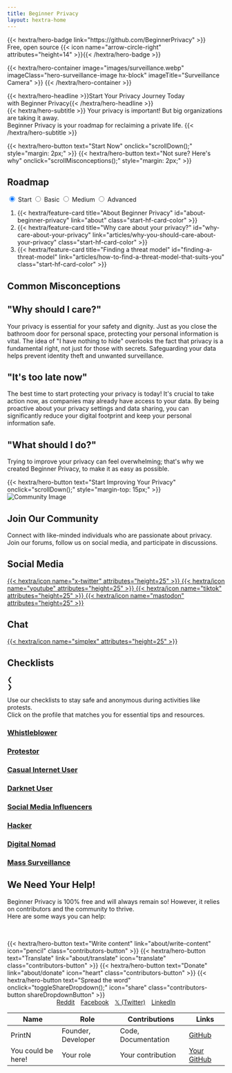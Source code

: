 ```yaml
---
title: Beginner Privacy
layout: hextra-home
---
```

<div class="hero">
  {{< hextra/hero-badge link="https://github.com/BeginnerPrivacy" >}}<div class="hx-w-2 hx-h-2 hx-rounded-full hx-bg-primary-400"></div>
    <span>Free, open source</span>
    {{< icon name="arrow-circle-right" attributes="height=14" >}}{{< /hextra/hero-badge >}}

  {{< hextra/hero-container
    image="images/surveillance.webp"
    imageClass="hero-surveillance-image hx-block"
    imageTitle="Surveillance Camera" >}}
  {{< /hextra/hero-container >}}

  <div class="hx-mt-6 hx-mb-4">
  {{< hextra/hero-headline >}}Start Your Privacy Journey Today&nbsp;<br class="sm:hx-block hx-hidden" />with Beginner Privacy{{< /hextra/hero-headline >}}
  </div>

  <div class="hero-take-quiz hx-mb-6">
  {{< hextra/hero-subtitle >}}
  Your privacy is important! But big organizations are taking it away.&nbsp;<br class="sm:hx-block hx-hidden" />Beginner Privacy is your roadmap for reclaiming a private life.
  {{< /hextra/hero-subtitle >}}
  </div>

  {{< hextra/hero-button text="Start Now" onclick="scrollDown();" style="margin: 2px;" >}}
  {{< hextra/hero-button text="Not sure? Here's why" onclick="scrollMisconceptions();" style="margin: 2px;" >}}
</div>

<div id="roadmap">
  <div class="roadmap">
    <div>
      <h2 class="hx-text-4xl hx-font-bold md:hx-text-5xl">Roadmap</h2>
      <div style="display: flex; align-items: center; justify-content: space-between; flex-wrap: wrap;">
        <div class="tabs">
            <input type="radio" id="radio-start" name="tabs" value="start" checked onclick="updateRoadmap()" />
            <label class="tab" for="radio-start">Start</label>
            <input type="radio" id="radio-basic" name="tabs" value="basic" onclick="updateRoadmap()" />
            <label class="tab" for="radio-basic">Basic</label>
            <input type="radio" id="radio-medium" name="tabs" value="medium" onclick="updateRoadmap()" />
            <label class="tab" for="radio-medium">Medium</label>
            <input type="radio" id="radio-advanced" name="tabs" value="advanced" onclick="updateRoadmap()" />
            <label class="tab" for="radio-advanced">Advanced</label>
            <span class="glider"></span>
        </div>
      </div>
    </div>
    <div id="roadmapContent" class="hx-mt-4">
      <div id="startContent" class="roadmap-section">
        <ol>
          <li>{{< hextra/feature-card title="About Beginner Privacy" id="about-beginner-privacy" link="about" class="start-hf-card-color" >}}</li>
          <li>{{< hextra/feature-card title="Why care about your privacy?" id="why-care-about-your-privacy" link="articles/why-you-should-care-about-your-privacy" class="start-hf-card-color" >}}</li>
          <li>{{< hextra/feature-card title="Finding a threat model" id="finding-a-threat-model" link="articles/how-to-find-a-threat-model-that-suits-you" class="start-hf-card-color" >}}</li>
        </ol>
      </div>
      <div id="basicContent" class="roadmap-section" style="display:none;">
        <ol>
            <li>{{< hextra/feature-card title="Basic Introduction" id="basic-introduction" link="about/roadmap-introductions/basic" class="basic-hf-card-color" >}}</li>
            <li>{{< hextra/feature-card title="Strong Passwords" id="strong-passwords" link="articles/how-to-create-strong-passwords-and-store-them-securely" class="basic-hf-card-color" >}}</li>
            <li>{{< hextra/feature-card title="Two-Factor Authentication (2FA)" id="two-factor-authentication" link="articles/two-factor-authentication-and-why-you-need-it" class="basic-hf-card-color" >}}</li>
            <li>{{< hextra/feature-card title="Limit information shared" id="limit-information-shared" link="articles/limit-the-personal-information-you-share-online" class="basic-hf-card-color" >}}</li>
            <li>{{< hextra/feature-card title="Private Browser" id="private-browser" link="articles/why-you-need-a-private-browser-to-protect-yourself" class="basic-hf-card-color" >}}</li>
            <li>{{< hextra/feature-card title="Private Search Engine" id="private-search-engine" link="articles/searching-safely-with-a-privacy-focused-search-engine" class="basic-hf-card-color" >}}</li>
            <li>{{< hextra/feature-card title="Virtual Private Network (VPN)" id="virtual-private-network" link="articles/what-is-a-vpn-and-should-you-use-one" class="basic-hf-card-color" >}}</li>
            <li>{{< hextra/feature-card title="Mobile Privacy Settings" id="mobile-privacy-settings" link="articles/change-these-mobile-settings-for-better-privacy" class="basic-hf-card-color" >}}</li>
            <li>{{< hextra/feature-card title="Desktop Privacy Settings" id="desktop-privacy-settings" link="articles/desktop-settings-to-change-for-better-privacy" class="basic-hf-card-color" >}}</li>
            <li>{{< hextra/feature-card title="Private Email" id="private-email" link="articles/protect-your-communication-with-a-private-email" class="basic-hf-card-color" >}}</li>
            <li>{{< hextra/feature-card title="Secure Messaging" id="secure-messaging" link="articles/ditch-sms-and-use-secure-communication-methods" class="basic-hf-card-color" >}}</li>
            <li>{{< hextra/feature-card title="Something missing? Contribute!" link="about/about-contributing" contributeCard="true" class="basic-hf-card-color" >}}</li>
        </ol>
      </div>
      <div id="mediumContent" class="roadmap-section" style="display:none;">
        <ol>
          <li>{{< hextra/feature-card title="Medium Introduction" id="medium-introduction" link="about/roadmap-introductions/medium" class="medium-hf-card-color" >}}</li>
          <li>{{< hextra/feature-card title="Free and Open Source Software" id="free-and-open-source-software" link="articles/break-free-from-proprietary-software-with-foss" class="medium-hf-card-color" >}}</li>
          <li>{{< hextra/feature-card title="Switch to Linux" id="switch-to-linux" link="articles/how-to-effortlessly-switch-to-linux-step-by-step-guide" class="medium-hf-card-color" >}}</li>
          <li>{{< hextra/feature-card title="Encrypted DNS" id="encrypted-dns" link="articles/why-you-need-to-use-an-encrypted-dns" class="medium-hf-card-color" >}}</li>
          <li>{{< hextra/feature-card title="Social Media Frontends" id="social-media-frontends" link="articles/why-you-should-ditch-social-media-and-use-a-frontend" class="medium-hf-card-color" >}}</li>
          <li>{{< hextra/feature-card title="Removal from Data Brokers" id="removal-from-data-brokers" link="articles/how-to-remove-yourself-from-data-brokers" class="medium-hf-card-color" >}}</li>
          <li>{{< hextra/feature-card title="What is Tor?" id="what-is-tor" link="articles/navigating-the-web-anonymously-a-guide-to-tor-basics" class="medium-hf-card-color" >}}</li>
          <li>{{< hextra/feature-card title="Something missing? Contribute!" link="about/about-contributing" contributeCard="true" class="medium-hf-card-color" >}}</li>
        </ol>
      </div>
      <div id="advancedContent" class="roadmap-section" style="display:none;">
        <ol>
          <li>{{< hextra/feature-card title="Advanced Introduction" id="advanced-introduction" link="about/roadmap-introductions/advanced" class="advanced-hf-card-color" >}}</li>
          <li>{{< hextra/feature-card title="Desktop Operating System" id="desktop-operating-system" link="articles/the-best-desktop-operating-systems-for-high-risk-individuals" class="advanced-hf-card-color" >}}</li>
          <li>{{< hextra/feature-card title="Mobile Operating System" id="mobile-operating-system" class="advanced-hf-card-color" >}}</li>
          <li>{{< hextra/feature-card title="Self-Hosting" id="self-hosting" class="advanced-hf-card-color" >}}</li>
          <li>{{< hextra/feature-card title="Cryptocurrency" id="cryptocurrency" class="advanced-hf-card-color" >}}</li>
          <li>{{< hextra/feature-card title="Avoiding Honeypots" id="avoiding-honeypots" class="advanced-hf-card-color" >}}</li>
          <li>{{< hextra/feature-card title="What is I2P?" id="what-is-i2p" class="advanced-hf-card-color" >}}</li>
          <li>{{< hextra/feature-card title="Advanced Operational Security" id="advanced-opsec" class="advanced-hf-card-color" >}}</li>
          <li>{{< hextra/feature-card title="Threat Intelligence" id="threat-intelligence" class="advanced-hf-card-color" >}}</li>
          <li>{{< hextra/feature-card title="Something missing? Contribute!" link="about/about-contributing" contributeCard="true" class="advanced-hf-card-color" >}}</li>
        </ol>
      </div>
    </div>
  </div>
</div>

<div id="common-misconceptions" class="hx-text-center">
    <h2 class="hx-text-4xl hx-font-bold md:hx-text-5xl hx-inline">Common Misconceptions</h2>
    <div class="misconception-container">
      <div class="misconception-card">
          <h2 class="hx-text-2xl hx-font-bold">"Why should I care?"</h2>
          <p class="hx-text-base">Your privacy is essential for your safety and dignity. Just as you close the bathroom door for personal space, protecting your personal information is vital. The idea of "I have nothing to hide" overlooks the fact that privacy is a fundamental right, not just for those with secrets. Safeguarding your data helps prevent identity theft and unwanted surveillance.</p>
      </div>
      <div class="misconception-card">
          <h2 class="hx-text-2xl hx-font-bold">"It's too late now"</h2>
          <p class="hx-text-base">The best time to start protecting your privacy is today! It's crucial to take action now, as companies may already have access to your data. By being proactive about your privacy settings and data sharing, you can significantly reduce your digital footprint and keep your personal information safe.</p>
      </div>
      <div class="misconception-card">
          <h2 class="hx-text-2xl hx-font-bold">"What should I do?"</h2>
          <p class="hx-text-base">Trying to improve your privacy can feel overwhelming; that's why we created Beginner Privacy, to make it as easy as possible.</p>
{{< hextra/hero-button text="Start Improving Your Privacy" onclick="scrollDown();" style="margin-top: 15px;" >}}
      </div>
    </div>
</div>

<div class="community-section">
    <div class="community-content">
        <img src="images/earth.webp" alt="Community Image" class="community-image">
    </div>
    <div class="community-cta">
        <h2 class="hx-text-4xl hx-font-bold md:hx-text-5xl">Join Our Community</h2>
        <p class="hx-text-base">Connect with like-minded individuals who are passionate about privacy. Join our forums, follow us on social media, and participate in discussions.</p>
        <div class="social-chat-container">
          <div class="chat-section">
            <h2 class="hx-text-2rem hx-font-bold">Social Media</h2>
            <div class="platform-icons">
                <a href="https://x.com/BeginnerPrivacy" title="𝕏" target="_blank" rel="noopener noreferrer">
                    {{< hextra/icon name="x-twitter" attributes="height=25" >}}
                </a>
                <a href="https://youtube.com/@BeginnerPrivacy" title="YouTube" target="_blank" rel="noopener noreferrer">
                    {{< hextra/icon name="youtube" attributes="height=25" >}}
                </a>
                <a href="https://tiktok.com/@BeginnerPrivacy" target="_blank" title="TikTok" rel="noopener noreferrer">
                    {{< hextra/icon name="tiktok" attributes="height=25" >}}
                </a>
                <a href="https://mastodon.social/@BeginnerPrivacy" target="_blank" title="Mastodon" rel="noopener noreferrer">
                    {{< hextra/icon name="mastodon" attributes="height=25" >}}
                </a>
            </div>
          </div>
          <div class="chat-section">
            <h2 class="hx-text-2rem hx-font-bold">Chat</h2>
            <div class="platform-icons">
              <a href="about/join-simplex-group" target="_blank" title="SimpleX Chat" rel="noopener noreferrer">
                  {{< hextra/icon name="simplex" attributes="height=25" >}}
              </a>
            </div>
          </div>
        </div>
    </div>
</div>

<div class="checklists-section">
    <h2 class="hx-text-4xl hx-font-bold md:hx-text-5xl hx-inline">Checklists</h2>
    <div class="carousel-button prev" onclick="moveCarousel(-1)">&#10094;</div>
    <div class="carousel-button next" onclick="moveCarousel(1)">&#10095;</div>
    <p class="hx-text-base hx-mb-10px">Use our checklists to stay safe and anonymous during activities like protests. <br>Click on the profile that matches you for essential tips and resources.</p>
    <div class="carousel">
        <div class="carousel-track">
            <a href="checklists/?m=whistleblower" draggable="false">
              <div class="carousel-item">
                  <h3>Whistleblower</h3>
              </div>
            </a>
            <a href="checklists/?m=protestor" draggable="false">
              <div class="carousel-item">
                  <h3>Protestor</h3>
              </div>
            </a>
            <a href="checklists/?m=casual-internet-user" draggable="false">
              <div class="carousel-item">
                  <h3>Casual Internet User</h3>
              </div>
            </a>
            <a href="checklists/?m=darknet-user" draggable="false">
              <div class="carousel-item">
                  <h3>Darknet User</h3>
              </div>
            </a>
            <a href="checklists/?m=social-media-influencer" draggable="false">
              <div class="carousel-item">
                  <h3>Social Media Influencers</h3>
              </div>
            </a>
            <a href="checklists/?m=hacker" draggable="false">
              <div class="carousel-item">
                  <h3>Hacker</h3>
              </div>
            </a>
            <a href="checklists/?m=digital-nomad" draggable="false">
              <div class="carousel-item">
                  <h3>Digital Nomad</h3>
              </div>
            </a>
            <a href="checklists/?m=mass-surveillance" draggable="false">
              <div class="carousel-item">
                  <h3>Mass Surveillance</h3>
              </div>
            </a>
        </div>
    </div>
</div>

<div id="contributors" class="hx-mt-16">
    <h2 class="hx-text-4xl hx-font-bold md:hx-text-5xl">We Need Your Help!</h2>
    <p class="hx-text-base">Beginner Privacy is 100% free and will always remain so! However, it relies on contributors and the community to thrive.<br>Here are some ways you can help:</p>
    <div style="display: inline-flex; flex-wrap: wrap; justify-content: center; margin-top: 2rem;">
        {{< hextra/hero-button text="Write content" link="about/write-content" icon="pencil" class="contributors-button" >}}
        {{< hextra/hero-button text="Translate" link="about/translate" icon="translate" class="contributors-button" >}}
        {{< hextra/hero-button text="Donate" link="about/donate" icon="heart" class="contributors-button" >}}
        {{< hextra/hero-button text="Spread the word" onclick="toggleShareDropdown();" icon="share" class="contributors-button shareDropdownButton" >}}
        <div id="shareDropdown" class="dropdown-content">
          <a href="https://www.reddit.com/login/?dest=https%3A%2F%2Fwww.reddit.com%2Fsubmit%3Furl%3Dhttps%253A%252F%252Fbeginnerprivacy.com%26title%3DStart%2BYour%2BPrivacy%2BJourney%2BToday%2521" target="_blank" style="padding-inline: 5px;">Reddit</a>
          <a href="https://www.facebook.com/sharer/sharer.php?u=https://beginnerprivacy.com" target="_blank" style="padding-inline: 5px;">Facebook</a>
          <a href="https://x.com/intent/post?text=Start%20Your%20Privacy%20Journey%20Today!&url=https%3A%2F%2Fbeginnerprivacy.com&mx=2" target="_blank" style="padding-inline: 5px;">𝕏 (Twitter)</a>
          <a href="https://www.linkedin.com/uas/login?session_redirect=https%3A%2F%2Fwww.linkedin.com%2FshareArticle%3Fmini%3Dtrue%26url%3Dhttps%3A%2F%2Fbeginnerprivacy.com%26title%3DStart%2BYour%2BPrivacy%2BJourney%2BToday%21" target="_blank" style="padding-inline: 5px;">LinkedIn</a>
        </div>
    </div>
    <table>
        <thead>
            <tr>
                <th>Name</th>
                <th>Role</th>
                <th>Contributions</th>
                <th>Links</th>
            </tr>
        </thead>
        <tbody>
            <tr>
                <td data-label="Name">PrintN</td>
                <td data-label="Role">Founder, Developer</td>
                <td data-label="Contributions">Code, Documentation</td>
                <td data-label="Links"><a href="https://github.com/PrintN" target="_blank">GitHub</a></td>
            </tr>
            <tr>
                <td data-label="Name">You could be here!</td>
                <td data-label="Role">Your role</td>
                <td data-label="Contributions">Your contribution</td>
                <td data-label="Links"><a href="https://github.com/" target="_blank">Your GitHub</a></td>
            </tr>
        </tbody>
    </table>
</div>
